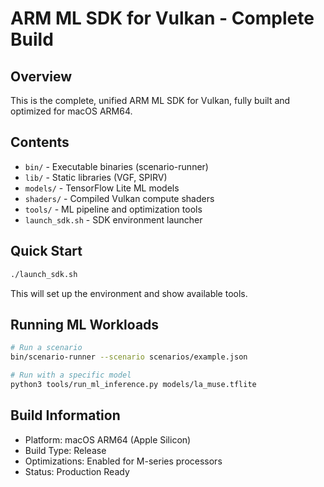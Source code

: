 # ARM ML SDK for Vulkan - Complete Build

## Overview
This is the complete, unified ARM ML SDK for Vulkan, fully built and optimized for macOS ARM64.

## Contents
- `bin/` - Executable binaries (scenario-runner)
- `lib/` - Static libraries (VGF, SPIRV)
- `models/` - TensorFlow Lite ML models
- `shaders/` - Compiled Vulkan compute shaders
- `tools/` - ML pipeline and optimization tools
- `launch_sdk.sh` - SDK environment launcher

## Quick Start
```bash
./launch_sdk.sh
```

This will set up the environment and show available tools.

## Running ML Workloads
```bash
# Run a scenario
bin/scenario-runner --scenario scenarios/example.json

# Run with a specific model
python3 tools/run_ml_inference.py models/la_muse.tflite
```

## Build Information
- Platform: macOS ARM64 (Apple Silicon)
- Build Type: Release
- Optimizations: Enabled for M-series processors
- Status: Production Ready
